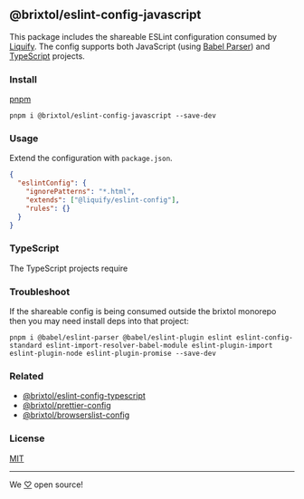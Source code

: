 ## @brixtol/eslint-config-javascript

This package includes the shareable ESLint configuration consumed by [Liquify](https://liquify.dev). The config supports both JavaScript (using [Babel Parser](https://github.com/babel/babel/tree/main/eslint/babel-eslint-parser)) and [TypeScript](https://typescriptlang.org) projects.

### Install

[pnpm](https://pnpm.js.org/en/cli/install)

```cli
pnpm i @brixtol/eslint-config-javascript --save-dev
```

### Usage

Extend the configuration with `package.json`.

```json
{
  "eslintConfig": {
    "ignorePatterns": "*.html",
    "extends": ["@liquify/eslint-config"],
    "rules": {}
  }
}
```

### TypeScript

The TypeScript projects require

### Troubleshoot

If the shareable config is being consumed outside the brixtol monorepo then you may need install deps into that project:

```cli
pnpm i @babel/eslint-parser @babel/eslint-plugin eslint eslint-config-standard eslint-import-resolver-babel-module eslint-plugin-import eslint-plugin-node eslint-plugin-promise --save-dev
```

### Related

- [@brixtol/eslint-config-typescript](https://github.com/brixtol/eslint-config-typescript)
- [@brixtol/prettier-config](https://github.com/brixtol/prettier-config)
- [@brixtol/browserslist-config](https://github.com/brixtol/browserslist-config)

### License

[MIT](#LICENCE)

---

We [♡](https://www.brixtoltextiles.com/discount/4D3V3L0P3RS]) open source!
